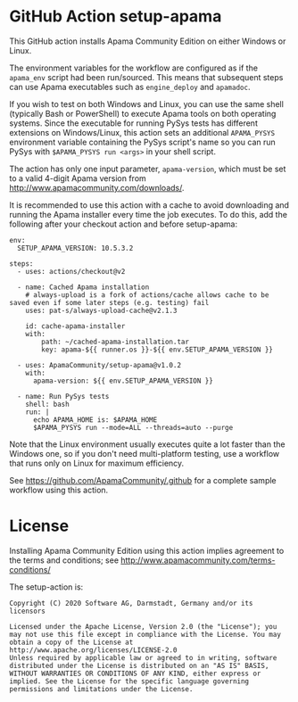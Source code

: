 # GitHub Action setup-apama
This GitHub action installs Apama Community Edition on either Windows or Linux. 

The environment variables for the workflow are configured as if the `apama_env` script had been run/sourced. 
This means that subsequent steps can use Apama executables such as `engine_deploy` and `apamadoc`. 

If you wish to test on both Windows and Linux, you can use the same shell (typically Bash or PowerShell) to execute 
Apama tools on both operating systems. Since the executable for running PySys tests has different extensions on 
Windows/Linux, this action sets an additional `APAMA_PYSYS` environment variable containing the PySys script's name so 
you can run PySys with `$APAMA_PYSYS run <args>` in your shell script. 

The action has only one input parameter, `apama-version`, which must be set to a valid 4-digit Apama version 
from http://www.apamacommunity.com/downloads/.

It is recommended to use this action with a cache to avoid downloading and running the Apama installer every time 
the job executes. To do this, add the following after your checkout action and before setup-apama:

    env:
      SETUP_APAMA_VERSION: 10.5.3.2

    steps:
      - uses: actions/checkout@v2

      - name: Cached Apama installation
        # always-upload is a fork of actions/cache allows cache to be saved even if some later steps (e.g. testing) fail
        uses: pat-s/always-upload-cache@v2.1.3

        id: cache-apama-installer
        with:
            path: ~/cached-apama-installation.tar
            key: apama-${{ runner.os }}-${{ env.SETUP_APAMA_VERSION }}

      - uses: ApamaCommunity/setup-apama@v1.0.2
        with:
          apama-version: ${{ env.SETUP_APAMA_VERSION }}

      - name: Run PySys tests
        shell: bash
        run: |
          echo APAMA_HOME is: $APAMA_HOME
          $APAMA_PYSYS run --mode=ALL --threads=auto --purge

Note that the Linux environment usually executes quite a lot faster than the Windows one, so if you don't need 
multi-platform testing, use a workflow that runs only on Linux for maximum efficiency. 

See https://github.com/ApamaCommunity/.github for a complete sample workflow using this action. 

# License

Installing Apama Community Edition using this action implies agreement to the 
terms and conditions; see http://www.apamacommunity.com/terms-conditions/

The setup-action is:

	Copyright (C) 2020 Software AG, Darmstadt, Germany and/or its licensors

	Licensed under the Apache License, Version 2.0 (the "License"); you may not use this file except in compliance with the License. You may obtain a copy of the License at http://www.apache.org/licenses/LICENSE-2.0
	Unless required by applicable law or agreed to in writing, software distributed under the License is distributed on an "AS IS" BASIS, WITHOUT WARRANTIES OR CONDITIONS OF ANY KIND, either express or implied. See the License for the specific language governing permissions and limitations under the License.
